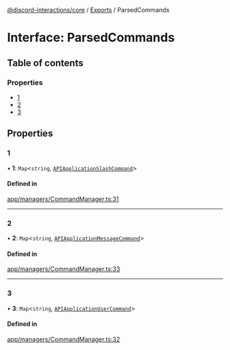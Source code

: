 [@discord-interactions/core](../README.md) / [Exports](../modules.md) / ParsedCommands

# Interface: ParsedCommands

## Table of contents

### Properties

- [1](ParsedCommands.md#1)
- [2](ParsedCommands.md#2)
- [3](ParsedCommands.md#3)

## Properties

### 1

• **1**: `Map`<`string`, [`APIApplicationSlashCommand`](APIApplicationSlashCommand.md)\>

#### Defined in

[app/managers/CommandManager.ts:31](https://github.com/ssMMiles/discord-interactions/blob/c2e131f/packages/core/src/app/managers/CommandManager.ts#L31)

___

### 2

• **2**: `Map`<`string`, [`APIApplicationMessageCommand`](APIApplicationMessageCommand.md)\>

#### Defined in

[app/managers/CommandManager.ts:33](https://github.com/ssMMiles/discord-interactions/blob/c2e131f/packages/core/src/app/managers/CommandManager.ts#L33)

___

### 3

• **3**: `Map`<`string`, [`APIApplicationUserCommand`](APIApplicationUserCommand.md)\>

#### Defined in

[app/managers/CommandManager.ts:32](https://github.com/ssMMiles/discord-interactions/blob/c2e131f/packages/core/src/app/managers/CommandManager.ts#L32)
